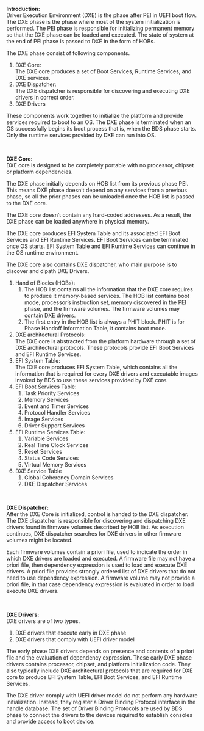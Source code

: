 **Introduction:**  
Driver Execution Environment (DXE) is the phase after PEI in UEFI boot flow. The DXE phase is the phase where most of the system initialization is performed. The PEI phase is responsible for initializing permanent memory so that the DXE phase can be loaded and executed. The state of system at the end of PEI phase is passed to DXE in the form of HOBs.

The DXE phase consist of following components.
1. DXE Core:  
The DXE core produces a set of Boot Services, Runtime Services, and DXE services.
1. DXE Dispatcher:  
The DXE dispatcher is responsible for discovering and executing DXE drivers in correct order.
1. DXE Drivers

These components work together to initialize the platform and provide services required to boot to an OS. The DXE phase is terminated when an OS successfully begins its boot process that is, when the BDS phase starts. Only the runtime services provided by DXE can run into OS.

<br>

**DXE Core:**  
DXE core is designed to be completely portable with no processor, chipset or platform dependencies.

The DXE phase initially depends on HOB list from its previous phase PEI. This means DXE phase doesn’t depend on any services from a previous phase, so all the prior phases can be unloaded once the HOB list is passed to the DXE core.

The DXE core doesn’t contain any hard-coded addresses. As a result, the DXE phase can be loaded anywhere in physical memory.

The DXE core produces EFI System Table and its associated EFI Boot Services and EFI Runtime Services. EFI Boot Services can be terminated once OS starts. EFI System Table and EFI Runtime Services can continue in the OS runtime environment.

The DXE core also contains DXE dispatcher, who main purpose is to discover and dipath DXE Drivers.

1. Hand of Blocks (HOBs):  
   1. The HOB list contains all the information that the DXE core requires to produce it memory-based services. The HOB list contains boot mode, processor’s instruction set, memory discovered in the PEI phase, and the firmware volumes. The firmware volumes may contain DXE drivers.
   1. The first entry in the HOB list is always a PHIT block. PHIT is for Phase Handoff Information Table, it contains boot mode.
1. DXE architectural Protocols:  
The DXE core is abstracted from the platform hardware through a set of DXE architectural protocols. These protocols provide EFI Boot Services and EFI Runtime Services.
1. EFI System Table:  
The DXE core produces EFI System Table, which contains all the information that is required for every DXE drivers and executable images invoked by BDS to use these services provided by DXE core.
1. EFI Boot Services Table:  
   1. Task Priority Services
   1. Memory Services
   1. Event and Timer Services
   1. Protocol Handler Services
   1. Image Services
   1. Driver Support Services
1. EFI Runtime Services Table:
   1. Variable Services
   1. Real Time Clock Services
   1. Reset Services
   1. Status Code Services
   1. Virtual Memory Services
1. DXE Service Table
   1. Global Coherency Domain Services
   1. DXE Dispatcher Services

<br>

**DXE Dispatcher:**  
After the DXE Core is initialized, control is handed to the DXE dispatcher. The DXE dispatcher is responsible for discovering and dispatching DXE drivers found in firmware volumes described by HOB list. As execution continues, DXE dispatcher searches for DXE drivers in other firmware volumes might be located.

Each firmware volumes contain a priori file, used to indicate the order in which DXE drivers are loaded and executed. A firmware file may not have a priori file, then dependency expression is used to load and execute DXE drivers. A priori file provides strongly ordered list of DXE drivers that do not need to use dependency expression. A firmware volume may not provide a priori file, in that case dependency expression is evaluated in order to load execute DXE drivers.

<br>

**DXE Drivers:**  
DXE drivers are of two types.
1. DXE drivers that execute early in DXE phase
1. DXE drivers that comply with UEFI driver model

The early phase DXE drivers depends on presence and contents of a priori file and the evaluation of dependency expression. These early DXE phase drivers contains processor, chipset, and platform initialization code. They also typically include DXE architectural protocols that are required for DXE core to produce EFI System Table, EFI Boot Services, and EFI Runtime Services.

The DXE driver comply with UEFI driver model do not perform any hardware initialization. Instead, they register a Driver Binding Protocol interface in the handle database. The set of Driver Binding Protocols are used by BDS phase to connect the drivers to the devices required to establish consoles and provide access to boot device.
